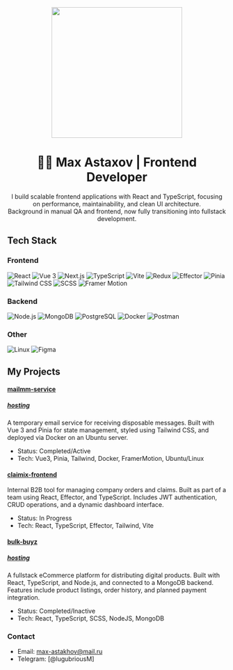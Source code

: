 <div id="header" align="center">
  <img src="https://media.giphy.com/media/fQZX2aoRC1Tqw/giphy.gif" width="300"/>
</div>

<h1 align="center">👨‍💻 Max Astaxov | Frontend Developer</h1>

<p align="center">
  I build scalable frontend applications with React and TypeScript, focusing on performance, maintainability, and clean UI architecture.<br>
  Background in manual QA and frontend, now fully transitioning into fullstack development.
</p>

## Tech Stack

### Frontend
![React](https://img.shields.io/badge/React-20232A?style=for-the-badge&logo=react)
![Vue 3](https://img.shields.io/badge/Vue.js_3-4FC08D?style=for-the-badge&logo=vue.js&logoColor=white)
![Next.js](https://img.shields.io/badge/Next.js-000000?style=for-the-badge&logo=nextdotjs&logoColor=white)
![TypeScript](https://img.shields.io/badge/TypeScript-007ACC?style=for-the-badge&logo=typescript)
![Vite](https://img.shields.io/badge/Vite-646CFF?style=for-the-badge&logo=vite&logoColor=white)
![Redux](https://img.shields.io/badge/Redux-764ABC?style=for-the-badge&logo=redux&logoColor=white)
![Effector](https://img.shields.io/badge/Effector-5F5FFF?style=for-the-badge)
![Pinia](https://img.shields.io/badge/Pinia-FFD43B?style=for-the-badge&logo=pinia&logoColor=black)
![Tailwind CSS](https://img.shields.io/badge/Tailwind_CSS-06B6D4?style=for-the-badge&logo=tailwindcss&logoColor=white)
![SCSS](https://img.shields.io/badge/SCSS-hotpink?style=for-the-badge&logo=sass&logoColor=white)
![Framer Motion](https://img.shields.io/badge/Framer--Motion-ea4fff?style=for-the-badge&logo=framer&logoColor=black)

### Backend
![Node.js](https://img.shields.io/badge/Node.js-339933?style=for-the-badge&logo=nodedotjs&logoColor=white)
![MongoDB](https://img.shields.io/badge/MongoDB-4EA94B?style=for-the-badge&logo=mongodb&logoColor=white)
![PostgreSQL](https://img.shields.io/badge/PostgreSQL-4169E1?style=for-the-badge&logo=postgresql&logoColor=white)
![Docker](https://img.shields.io/badge/Docker-2496ED?style=for-the-badge&logo=docker&logoColor=white)
![Postman](https://img.shields.io/badge/Postman-FF6C37?style=for-the-badge&logo=postman&logoColor=white)

### Other
![Linux](https://img.shields.io/badge/Linux-FCC624?style=for-the-badge&logo=linux&logoColor=black)
![Figma](https://img.shields.io/badge/Figma-F24E1E?style=for-the-badge&logo=figma&logoColor=white)


## My Projects

#### [mailmm-service](https://github.com/s1wos/skorleep)
##### [hosting](http://skorleep.ru/)
A temporary email service for receiving disposable messages. Built with Vue 3 and Pinia for state management, styled using Tailwind CSS, and deployed via Docker on an Ubuntu server.

- Status: Completed/Active
- Tech: Vue3, Pinia, Tailwind, Docker, FramerMotion, Ubuntu/Linux

#### [claimix-frontend](https://github.com/epikhinvanya/claimix-frontend-ts)
Internal B2B tool for managing company orders and claims. Built as part of a team using React, Effector, and TypeScript. Includes JWT authentication, CRUD operations, and a dynamic dashboard interface.
- Status: In Progress
- Tech: React, TypeScript, Effector, Tailwind, Vite

#### [bulk-buyz](https://github.com/MaxGrateman/bulk-buyz)
##### [hosting](http://bulkbuyz.ru/)
A fullstack eCommerce platform for distributing digital products. Built with React, TypeScript, and Node.js, and connected to a MongoDB backend. Features include product listings, order history, and planned payment integration.
- Status: Completed/Inactive
- Tech: React, TypeScript, SCSS, NodeJS, MongoDB

### Contact
- Email: max-astakhov@mail.ru
- Telegram: [@lugubriousM]
